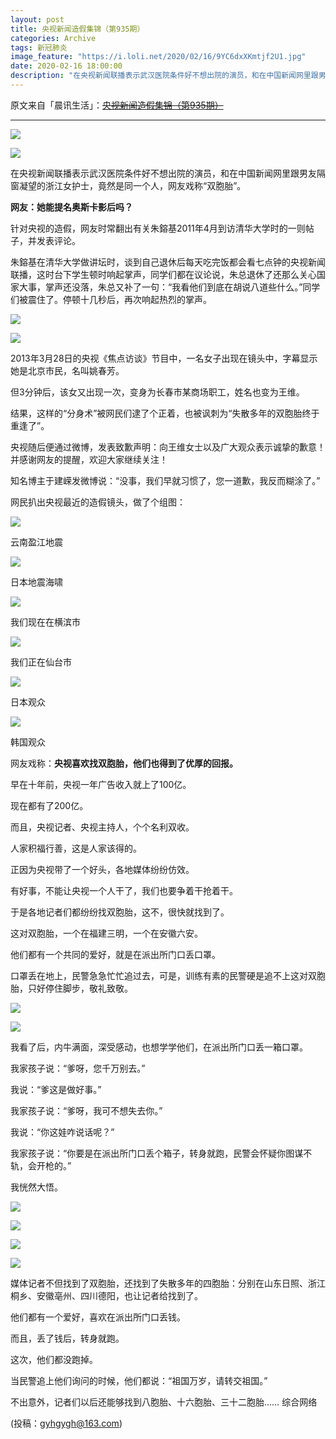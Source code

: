 ```yaml
---
layout: post
title: 央视新闻造假集锦（第935期）
categories: Archive
tags: 新冠肺炎
image_feature: "https://i.loli.net/2020/02/16/9YC6dxXKmtjf2U1.jpg"
date: 2020-02-16 18:00:00
description: "在央视新闻联播表示武汉医院条件好不想出院的演员，和在中国新闻网里跟男友隔窗凝望的浙江女护士，竟然是同一个人，网友戏称“双胞胎”。"
---
```


原文来自「晨讯生活」：~~[央视新闻造假集锦（第935期）](http://206.189.252.32:8088/)~~

---

![](https://i.loli.net/2020/02/16/syi4dr52lz1LGH8.jpg)

![](https://i.loli.net/2020/02/16/9YC6dxXKmtjf2U1.jpg)

在央视新闻联播表示武汉医院条件好不想出院的演员，和在中国新闻网里跟男友隔窗凝望的浙江女护士，竟然是同一个人，网友戏称“双胞胎”。

**网友：她能提名奥斯卡影后吗？**

针对央视的造假，网友时常翻出有关朱鎔基2011年4月到访清华大学时的一则帖子，并发表评论。

朱鎔基在清华大学做讲坛时，谈到自己退休后每天吃完饭都会看七点钟的央视新闻联播，这时台下学生顿时响起掌声，同学们都在议论说，朱总退休了还那么关心国家大事，掌声还没落，朱总又补了一句：“我看他们到底在胡说八道些什么。”同学们被震住了。停顿十几秒后，再次响起热烈的掌声。

![](https://i.loli.net/2020/02/16/AD6qXaBSZNLYQmR.jpg)

![](https://i.loli.net/2020/02/16/mZ96hOVL13NGzTA.jpg)

2013年3月28日的央视《焦点访谈》节目中，一名女子出现在镜头中，字幕显示她是北京市民，名叫姚春芳。


但3分钟后，该女又出现一次，变身为长春市某商场职工，姓名也变为王维。


结果，这样的“分身术”被网民们逮了个正着，也被讽刺为“失散多年的双胞胎终于重逢了”。


央视随后便通过微博，发表致歉声明：向王维女士以及广大观众表示诚挚的歉意！并感谢网友的提醒，欢迎大家继续关注！


知名博主于建嵘发微博说：“没事，我们早就习惯了，您一道歉，我反而糊涂了。”


网民扒出央视最近的造假镜头，做了个组图：

![](https://i.loli.net/2020/02/16/GSoKdc8tsplv2OT.jpg)

<figcaption>云南盈江地震</figcaption>

![](https://i.loli.net/2020/02/16/rguFPISitdCmx9v.jpg)

<figcaption>日本地震海啸</figcaption>

![](https://i.loli.net/2020/02/16/Flhe8a29JHkcRYm.jpg)

<figcaption>我们现在在横滨市</figcaption>

![](https://i.loli.net/2020/02/16/Q6gUw5RX4YOhxGy.jpg)

<figcaption>我们正在仙台市</figcaption>

![](https://i.loli.net/2020/02/16/bqfShwsc2d9G7OR.jpg)

<figcaption>日本观众</figcaption>

![](https://i.loli.net/2020/02/16/1UYVRTD3WopdPl5.jpg)

<figcaption>韩国观众</figcaption>


网友戏称：**央视喜欢找双胞胎，他们也得到了优厚的回报。**

早在十年前，央视一年广告收入就上了100亿。

现在都有了200亿。

而且，央视记者、央视主持人，个个名利双收。

人家积福行善，这是人家该得的。



 正因为央视带了一个好头，各地媒体纷纷仿效。

有好事，不能让央视一个人干了，我们也要争着干抢着干。

于是各地记者们都纷纷找双胞胎，这不，很快就找到了。

这对双胞胎，一个在福建三明，一个在安徽六安。

他们都有一个共同的爱好，就是在派出所门口丢口罩。

口罩丢在地上，民警急急忙忙追过去，可是，训练有素的民警硬是追不上这对双胞胎，只好停住脚步，敬礼致敬。


![](https://i.loli.net/2020/02/16/hBksvM97p2tbJfe.jpg)

![](https://i.loli.net/2020/02/16/VNvYDTBwjhCcSJF.jpg)

我看了后，内牛满面，深受感动，也想学学他们，在派出所门口丢一箱口罩。

我家孩子说：“爹呀，您千万别去。”

我说：“爹这是做好事。”

我家孩子说：“爹呀，我可不想失去你。”

我说：“你这娃咋说话呢？”

我家孩子说：“你要是在派出所门口丢个箱子，转身就跑，民警会怀疑你图谋不轨，会开枪的。”

我恍然大悟。

![](https://i.loli.net/2020/02/16/WTrOlPupYbdwDfI.jpg)

![](https://i.loli.net/2020/02/16/WsxJDHz4yMO3Cke.jpg)

![](https://i.loli.net/2020/02/16/MhJWsm8w5vel3PQ.jpg)

![](https://i.loli.net/2020/02/16/zI9Z5AWi68KOBC4.jpg)

媒体记者不但找到了双胞胎，还找到了失散多年的四胞胎：分别在山东日照、浙江桐乡、安徽亳州、四川德阳，也让记者给找到了。

他们都有一个爱好，喜欢在派出所门口丢钱。

而且，丢了钱后，转身就跑。

这次，他们都没跑掉。

当民警追上他们询问的时候，他们都说：“祖国万岁，请转交祖国。”

不出意外，记者们以后还能够找到八胞胎、十六胞胎、三十二胞胎……
综合网络

(投稿：gyhgygh@163.com)
